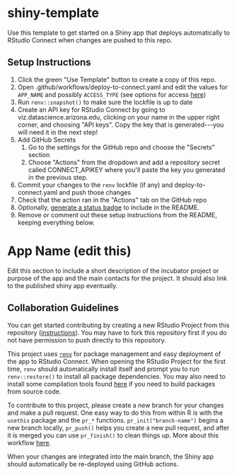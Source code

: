 # shiny-template

Use this template to get started on a Shiny app that deploys automatically to RStudio Connect when changes are pushed to this repo.

## Setup Instructions

1.  Click the green "Use Template" button to create a copy of this repo.
2.  Open .github/workflows/deploy-to-connect.yaml and edit the values for `APP_NAME` and possibly `ACCESS_TYPE` (see options for access [here](https://github.com/rstudio/actions/tree/main/connect-publish#access-type))
3.  Run `renv::snapshot()` to make sure the lockfile is up to date
4.  Create an API key for RStudio Connect by going to viz.datascience.arizona.edu, clicking on your name in the upper right corner, and choosing "API keys". Copy the key that is generated---you will need it in the next step!
5.  Add GitHub Secrets
    1.  Go to the settings for the GitHub repo and choose the "Secrets" section
    2.  Choose "Actions" from the dropdown and add a repository secret called CONNECT_APIKEY where you'll paste the key you generated in the previous step.
6.  Commit your changes to the `renv` lockfile (if any) and deploy-to-connect.yaml and push those changes
7.  Check that the action ran in the "Actions" tab on the GitHub repo
8.  Optionally, [generate a status badge](https://docs.github.com/en/actions/monitoring-and-troubleshooting-workflows/adding-a-workflow-status-badge#using-the-workflow-file-name) to include in the README.
9.  Remove or comment out these setup instructions from the README, keeping everything below.

# App Name (edit this)

<!-- badges: start -->

<!-- badges: end -->

Edit this section to include a short description of the incubator project or purpose of the app and the main contacts for the project.  It should also link to the published shiny app eventually.


## Collaboration Guidelines

You can get started contributing by creating a new RStudio Project from this repository ([instructions](https://happygitwithr.com/new-github-first.html)).
You may have to fork this repository first if you do not have permission to push directly to this repository.

This project uses [`renv`](https://rstudio.github.io/renv/articles/renv.html) for package management and easy deployment of the app to RStudio Connect.
When opening the RStudio Project for the first time, `renv` should automatically install itself and prompt you to run `renv::restore()` to install all package dependencies.
You may also need to install some compilation tools found [here](https://mac.r-project.org/tools/) if you need to build packages from source code.

To contribute to this project, please create a new branch for your changes and make a pull request.
One easy way to do this from within R is with the `usethis` package and the `pr_*` functions.
`pr_init("branch-name")` begins a new branch locally, `pr_push()` helps you create a new pull request, and after it is merged you can use `pr_finish()` to clean things up.
More about this workflow [here](https://usethis.r-lib.org/articles/pr-functions.html).

When your changes are integrated into the main branch, the Shiny app should automatically be re-deployed using GitHub actions.
